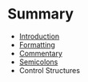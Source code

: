 # Summary

* [Introduction](introduction.md)
* [Formatting](formatting.md)
* [Commentary](commentary.md)
* [Semicolons](semicolons.md)
* Control Structures

